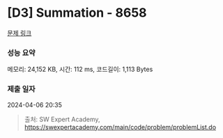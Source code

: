 # [D3] Summation - 8658 

[문제 링크](https://swexpertacademy.com/main/code/problem/problemDetail.do?contestProbId=AW1lwyh6WPwDFARC) 

### 성능 요약

메모리: 24,152 KB, 시간: 112 ms, 코드길이: 1,113 Bytes

### 제출 일자

2024-04-06 20:35



> 출처: SW Expert Academy, https://swexpertacademy.com/main/code/problem/problemList.do